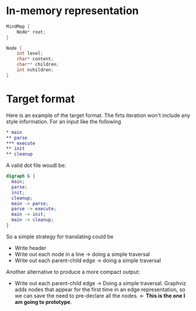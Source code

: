 # In-memory representation

```C
MindMap {
    Node* root;
}

Node {
    int level;
    char* content;
    char** children;
    int nchildren;
}
```

# Target format

Here is an example of the target format. The firts iteration won't include any style information. For an input like the following

```dot
* main
** parse
*** execute
** init
** cleanup
```

A valid dot file woudl be:

```dot
digraph G {
  main;
  parse;
  init;
  cleanup;
  main -> parse;
  parse -> execute;
  main -> init;
  main -> cleanup;
}
```

So a simple strategy for translating could be

* Write header
* Write out each node in a line -> doing a simple traversal
* Write out each parent-child edge -> doing a simple traversal

Another alternative to produce a more compact output:

* Write out each parent-child edge -> Doing a simple traversal. Graphviz adds nodes that appear for the first time in an edge representation, so we can save the need to pre-declare all the nodes. <- **This is the one I am going to prototype**.
